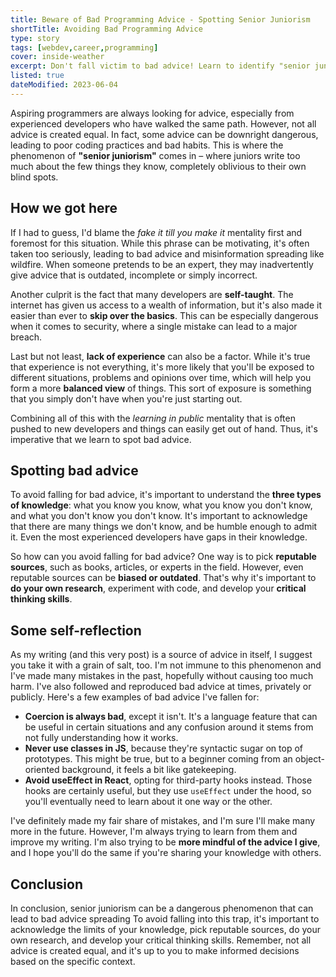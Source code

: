 ```yaml
---
title: Beware of Bad Programming Advice - Spotting Senior Juniorism
shortTitle: Avoiding Bad Programming Advice
type: story
tags: [webdev,career,programming]
cover: inside-weather
excerpt: Don't fall victim to bad advice! Learn to identify "senior juniorism", and develop critical thinking to make better coding decisions.
listed: true
dateModified: 2023-06-04
---
```


Aspiring programmers are always looking for advice, especially from experienced developers who have walked the same path. However, not all advice is created equal. In fact, some advice can be downright dangerous, leading to poor coding practices and bad habits. This is where the phenomenon of **"senior juniorism"** comes in – where juniors write too much about the few things they know, completely oblivious to their own blind spots.

## How we got here

If I had to guess, I'd blame the _fake it till you make it_ mentality first and foremost for this situation. While this phrase can be motivating, it's often taken too seriously, leading to bad advice and misinformation spreading like wildfire. When someone pretends to be an expert, they may inadvertently give advice that is outdated, incomplete or simply incorrect.

Another culprit is the fact that many developers are **self-taught**. The internet has given us access to a wealth of information, but it's also made it easier than ever to **skip over the basics**. This can be especially dangerous when it comes to security, where a single mistake can lead to a major breach.

Last but not least, **lack of experience** can also be a factor. While it's true that experience is not everything, it's more likely that you'll be exposed to different situations, problems and opinions over time, which will help you form a more **balanced view** of things. This sort of exposure is something that you simply don't have when you're just starting out.

Combining all of this with the _learning in public_ mentality that is often pushed to new developers and things can easily get out of hand. Thus, it's imperative that we learn to spot bad advice.

## Spotting bad advice

To avoid falling for bad advice, it's important to understand the **three types of knowledge**: what you know you know, what you know you don't know, and what you don't know you don't know. It's important to acknowledge that there are many things we don't know, and be humble enough to admit it. Even the most experienced developers have gaps in their knowledge.

So how can you avoid falling for bad advice? One way is to pick **reputable sources**, such as books, articles, or experts in the field. However, even reputable sources can be **biased or outdated**. That's why it's important to **do your own research**, experiment with code, and develop your **critical thinking skills**.

## Some self-reflection

As my writing (and this very post) is a source of advice in itself, I suggest you take it with a grain of salt, too. I'm not immune to this phenomenon and I've made many mistakes in the past, hopefully without causing too much harm. I've also followed and reproduced bad advice at times, privately or publicly. Here's a few examples of bad advice I've fallen for:

- **Coercion is always bad**, except it isn't. It's a language feature that can be useful in certain situations and any confusion around it stems from not fully understanding how it works.
- **Never use classes in JS**, because they're syntactic sugar on top of prototypes. This might be true, but to a beginner coming from an object-oriented background, it feels a bit like gatekeeping.
- **Avoid useEffect in React**, opting for third-party hooks instead. Those hooks are certainly useful, but they use `useEffect` under the hood, so you'll eventually need to learn about it one way or the other.

I've definitely made my fair share of mistakes, and I'm sure I'll make many more in the future. However, I'm always trying to learn from them and improve my writing. I'm also trying to be **more mindful of the advice I give**, and I hope you'll do the same if you're sharing your knowledge with others.

## Conclusion

In conclusion, senior juniorism can be a dangerous phenomenon that can lead to bad advice spreading To avoid falling into this trap, it's important to acknowledge the limits of your knowledge, pick reputable sources, do your own research, and develop your critical thinking skills. Remember, not all advice is created equal, and it's up to you to make informed decisions based on the specific context.
